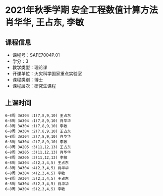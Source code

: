 # 2021年秋季学期 安全工程数值计算方法 肖华华, 王占东, 李敏






## 课程信息

- 课程号：SAFE7004P.01
- 学分：3
- 教学类型：理论课
- 开课单位：火灾科学国家重点实验室
- 课程类别：博士
- 课程层次：研究生课程

## 上课时间

```
6~8周 3A304 :1(7,8,9,10) 王占东
6~8周 3A304 :1(7,8,9,10) 肖华华
6~8周 3A304 :1(7,8,9,10) 李敏
6~8周 3A304 :2(7,8,9,10) 王占东
6~8周 3A304 :2(7,8,9,10) 肖华华
6~8周 3A304 :2(7,8,9,10) 李敏
6~8周 3A205 :3(11,12,13) 王占东
6~8周 3A205 :3(11,12,13) 肖华华
6~8周 3A205 :3(11,12,13) 李敏
6~8周 3A304 :4(2,3,4,5) 王占东
6~8周 3A304 :4(2,3,4,5) 肖华华
6~8周 3A304 :4(2,3,4,5) 李敏
6~8周 3A304 :5(2,3,4,5) 王占东
6~8周 3A304 :5(2,3,4,5) 肖华华
6~8周 3A304 :5(2,3,4,5) 李敏
```

